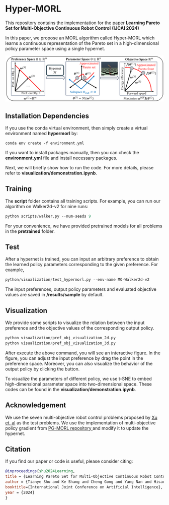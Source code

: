 # Hyper-MORL

This repository contains the implementation for the paper **Learning Pareto Set for Multi-Objective Continuous Robot Control**  **(IJCAI 2024)** 

In this paper, we propose an MORL algorithm called Hyper-MORL which learns a continuous representation of the Pareto set in a high-dimensional policy parameter space using a single hypernet.

![illustration](https://github.com/HisaoLabSUSTC/Hyper-MORL/blob/main/illustration.png)

## Installation Dependencies

If you use the conda virtual environment, then simply create a virtual environment named **hypermorl** by:

```shell
conda env create -f environment.yml
```

If you want to install packages manually,  then you can check the **environment.yml**  file and install necessary packages.

Next, we will briefly show how to run the code. For more details, please refer to **visualization/demonstration.ipynb**.

## Training 

The **script** folder contains all training scripts. For example, you can run our algorithm on Walker2d-v2 for nine runs:

```python
python scripts/walker.py --num-seeds 9
```

For your convenience, we have provided pretrained models for all problems in the **pretrained** folder.

## Test

After a hypernet is trained, you can input an arbitrary preference to obtain the learned policy parameters corresponding to the given preference. For example,

```python
python/visualization/test_hypermorl.py --env-name MO-Walker2d-v2
```

The input preferences, output policy parameters and evaluated objective values are saved in **/results/sample** by default.

## Visualization

We provide some scripts to visualize the relation between the input preference and the objective values of the corresponding output policy.

```python
python visualization/pref_obj_visualization_2d.py
python visualization/pref_obj_visualization_3d.py
```

After execute the above command, you will see an interactive figure. In the figure, you can adjust the input preference by drag the point in the preference space. Moreover, you can also visualize the behavior of the output policy by clicking the button.

To visualize the parameters of different policy, we use t-SNE to embed high-dimensional parameter space into two-dimensional space. These codes can be found in the **visualization/demonstration.ipynb**.

## Acknowledgement

We use the seven multi-objective robot control problems proposed by [Xu et. al](https://github.com/mit-gfx/PGMORL) as the test problems. We use the implementation of multi-objective policy gradient from [PG-MORL repository
](https://github.com/mit-gfx/PGMORL) and modify it to update the hypernet.

## Citation

If you find our paper or code is useful, please consider citing:

```bib
@inproceedings{shu2024Learning,
title = {Learning Pareto Set for Multi-Objective Continuous Robot Control},
author = {Tianye Shu and Ke Shang and Cheng Gong and Yang Nan and Hisao Ishibuchi},
booktitle={International Joint Conference on Artificial Intelligence},
year = {2024}
}
```

  
